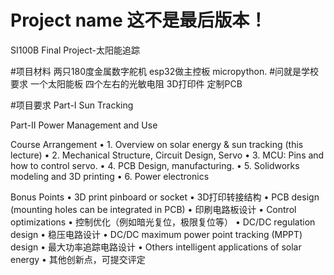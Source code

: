 # Project name   这不是最后版本！
SI100B Final Project-太阳能追踪

#项目材料
两只180度金属数字舵机
esp32做主控板
micropython. #问就是学校要求
一个太阳能板
四个左右的光敏电阻
3D打印件
定制PCB

#项目要求
Part-I Sun Tracking



Part-II 
Power Management and Use



Course Arrangement
• 1. Overview on solar energy & sun tracking (this lecture) 
• 2. Mechanical Structure, Circuit Design, Servo
• 3. MCU: Pins and how to control servo.
• 4. PCB Design, manufacturing.
• 5. Solidworks modeling and 3D printing
• 6. Power electronics



Bonus Points
• 3D print pinboard or socket 
• 3D打印转接结构
• PCB design (mounting holes can be integrated in PCB)
• 印刷电路板设计
• Control optimizations
• 控制优化（例如暗光复位，极限复位等）
• DC/DC regulation design
• 稳压电路设计
• DC/DC maximum power point tracking (MPPT) design
• 最大功率追踪电路设计
• Others intelligent applications of solar energy
• 其他创新点，可提交评定
